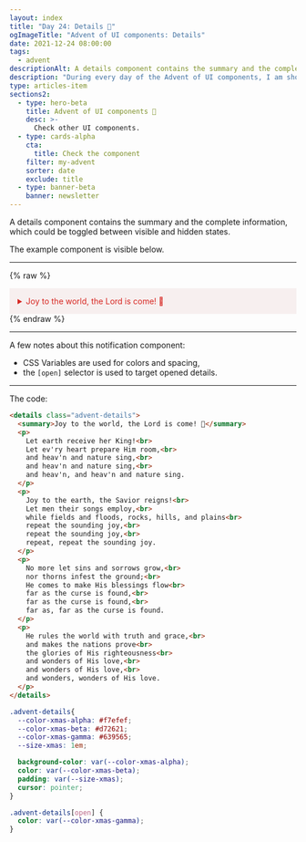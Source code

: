 ```yaml
---
layout: index
title: "Day 24: Details 🎹"
ogImageTitle: "Advent of UI components: Details"
date: 2021-12-24 08:00:00
tags:
  - advent
descriptionAlt: A details component contains the summary and the complete information, which could be toggled between visible and hidden states.
description: "During every day of the Advent of UI components, I am showcasing a new UI Component built with HTML, CSS, and JavaScript. Day 24: Details."
type: articles-item
sections2:
  - type: hero-beta
    title: Advent of UI components 🎄
    desc: >-
      Check other UI components.
  - type: cards-alpha
    cta:
      title: Check the component
    filter: my-advent
    sorter: date
    exclude: title
  - type: banner-beta
    banner: newsletter
---
```


A details component contains the summary and the complete information, which could be toggled between visible and hidden states.

The example component is visible below.

---

{% raw %}
<details class="advent-details">
  <summary>Joy to the world, the Lord is come! 🎹</summary>
  <p>
    Let earth receive her King!<br>
    Let ev'ry heart prepare Him room,<br>
    and heav'n and nature sing,<br>
    and heav'n and nature sing,<br>
    and heav'n, and heav'n and nature sing.
  </p>
  <p>
    Joy to the earth, the Savior reigns!<br>
    Let men their songs employ,<br>
    while fields and floods, rocks, hills, and plains<br>
    repeat the sounding joy,<br>
    repeat the sounding joy,<br>
    repeat, repeat the sounding joy.
  </p>
  <p>
    No more let sins and sorrows grow,<br>
    nor thorns infest the ground;<br>
    He comes to make His blessings flow<br>
    far as the curse is found,<br>
    far as the curse is found,<br>
    far as, far as the curse is found.
  </p>
  <p>
    He rules the world with truth and grace,<br>
    and makes the nations prove<br>
    the glories of His righteousness<br>
    and wonders of His love,<br>
    and wonders of His love,<br>
    and wonders, wonders of His love.
  </p>
</details>
<style>
.advent-details{
  --color-xmas-alpha: #f7efef;
  --color-xmas-beta: #d72621;
  --color-xmas-gamma: #639565;
  --size-xmas: 1em;
  background-color: var(--color-xmas-alpha);
  color: var(--color-xmas-beta);
  padding: var(--size-xmas);
  cursor: pointer;
}
.advent-details[open] {
  color: var(--color-xmas-gamma);
}
</style>
{% endraw %}

---

A few notes about this notification component:

- CSS Variables are used for colors and spacing,
- the `[open]` selector is used to target opened details.

---

The code:

```html
<details class="advent-details">
  <summary>Joy to the world, the Lord is come! 🎹</summary>
  <p>
    Let earth receive her King!<br>
    Let ev'ry heart prepare Him room,<br>
    and heav'n and nature sing,<br>
    and heav'n and nature sing,<br>
    and heav'n, and heav'n and nature sing.
  </p>
  <p>
    Joy to the earth, the Savior reigns!<br>
    Let men their songs employ,<br>
    while fields and floods, rocks, hills, and plains<br>
    repeat the sounding joy,<br>
    repeat the sounding joy,<br>
    repeat, repeat the sounding joy.
  </p>
  <p>
    No more let sins and sorrows grow,<br>
    nor thorns infest the ground;<br>
    He comes to make His blessings flow<br>
    far as the curse is found,<br>
    far as the curse is found,<br>
    far as, far as the curse is found.
  </p>
  <p>
    He rules the world with truth and grace,<br>
    and makes the nations prove<br>
    the glories of His righteousness<br>
    and wonders of His love,<br>
    and wonders of His love,<br>
    and wonders, wonders of His love.
  </p>
</details>
```

```css
.advent-details{
  --color-xmas-alpha: #f7efef;
  --color-xmas-beta: #d72621;
  --color-xmas-gamma: #639565;
  --size-xmas: 1em;

  background-color: var(--color-xmas-alpha);
  color: var(--color-xmas-beta);
  padding: var(--size-xmas);
  cursor: pointer;
}

.advent-details[open] {
  color: var(--color-xmas-gamma);
}
```
